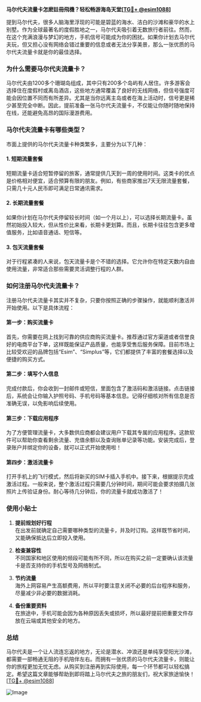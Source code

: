 **马尔代夫流量卡怎麽註冊飛機？轻松畅游海岛天堂[[TG💪+ @esim1088](https://t.me/s/esim1088)]**

提到马尔代夫，很多人脑海里浮现的可能是碧蓝的海水、洁白的沙滩和豪华的水上别墅。作为全球最著名的度假胜地之一，马尔代夫吸引着无数旅行者前往。然而，在这个充满浪漫与梦幻的地方，手机信号可能成为你的困扰。如果你计划去马尔代夫玩，但又担心没有网络会错过重要的信息或者无法分享美景，那么一张优质的马尔代夫流量卡就是你的最佳选择。

### 为什么需要马尔代夫流量卡？

马尔代夫由1200多个珊瑚岛组成，其中只有200多个岛屿有人居住。许多游客会选择住在度假村或离岛酒店，这些地方通常覆盖了良好的无线网络，但信号强度可能会因位置不同而有所差异。尤其是当你远离主岛或者在海上活动时，信号更是稀少甚至完全中断。因此，提前准备一张马尔代夫流量卡，不仅能让你随时随地保持在线，还能避免高昂的国际漫游费用。

### 马尔代夫流量卡有哪些类型？

市面上提供的马尔代夫流量卡种类繁多，主要分为以下几种：

#### 1. **短期流量套餐**
   短期流量卡适合短暂停留的旅客，通常提供几天到一周的使用时间。这类卡的优点是价格相对便宜，适合预算有限的朋友。例如，有些商家推出7天无限流量套餐，只需几十元人民币即可满足日常通讯需求。

#### 2. **长期流量套餐**
   如果你计划在马尔代夫停留较长时间（如一个月以上），可以选择长期流量卡。虽然初始投入较大，但从性价比来看，长期卡更划算。而且，长期卡往往包含更多增值服务，比如语音通话、短信等。

#### 3. **包天流量套餐**
   对于行程紧凑的人来说，包天流量卡是个不错的选择。它允许你在特定天数内自由使用流量，非常适合那些需要灵活调整行程的人群。

### 如何注册马尔代夫流量卡？

注册马尔代夫流量卡其实并不复杂，只要你按照正确的步骤操作，就能顺利激活并开始使用。以下是具体流程：

#### 第一步：购买流量卡
首先，你需要在网上找到可靠的供应商购买流量卡。推荐通过官方渠道或者信誉良好的电商平台下单，这样既能保证产品质量，也能享受售后服务保障。目前市场上比较受欢迎的品牌包括“Esim”、“Simplus”等，它们都提供了丰富的套餐选择以及便捷的购买方式。

#### 第二步：填写个人信息
完成付款后，你会收到一封邮件或短信，里面包含了激活码和激活链接。点击链接后，系统会让你输入护照号码、手机号码等基本信息。记得仔细核对所有信息是否准确无误，以免影响后续使用。

#### 第三步：下载应用程序
为了方便管理流量卡，大多数供应商都会建议用户下载其专属的应用程序。这款软件可以帮助你查看剩余流量、充值余额以及查询账单记录等功能。安装完成后，登录账户并绑定你的设备，就可以正式开始使用啦！

#### 第四步：激活流量卡
打开手机上的飞行模式，然后将新买的SIM卡插入手机中。接下来，根据提示完成激活过程。一般来说，整个激活过程只需要几分钟时间，期间可能会要求拍摄几张照片上传验证身份。耐心等待几分钟后，你的流量卡就成功激活了！

### 使用小贴士

1. **提前规划好行程**  
   在出发前就确定自己需要哪种类型的流量卡，并及时订购。这样既节省时间，又能确保抵达后立即投入使用。

2. **检查兼容性**  
   不同国家和地区使用的频段可能有所不同，所以在购买之前一定要确认该流量卡是否支持你的手机型号及网络制式。

3. **节约流量**  
   海外上网容易产生高额费用，所以平时要注意关闭不必要的后台程序和服务，尽量减少非必要的数据消耗。

4. **备份重要资料**  
   在旅途中，手机可能会因为各种原因丢失或损坏，所以最好提前把重要文件存放在云端或其他安全的地方。

### 总结

马尔代夫是一个让人流连忘返的地方，无论是潜水、冲浪还是单纯享受阳光沙滩，都需要一部畅通无阻的手机陪伴左右。而拥有一张优质的马尔代夫流量卡，则能让你的旅程更加无忧无虑。从购买到注册再到实际使用，每一个环节都可以轻松搞定。希望这篇文章能够帮助到即将踏上马尔代夫之旅的朋友们，祝大家旅途愉快！[[TG💪+ @esim1088](https://t.me/s/esim1088)] 

![Image](https://i.postimg.cc/4NQfJmqS/Snipaste-2025-05-13-00-14-12.png)